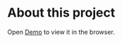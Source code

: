 # About this project


Open [Demo](https://reactjs-assignment-phucle.netlify.app/) to view it in the browser.

